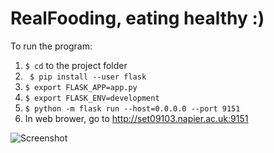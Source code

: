 # RealFooding, eating healthy :)

To run the program:

1. ``` $ cd ``` to the project folder
2. ``` $ pip install --user flask```
3. ``` $ export FLASK_APP=app.py ```
4. ``` $ export FLASK_ENV=development ```
5. ``` $ python -m flask run --host=0.0.0.0 --port 9151 ```
6. In web brower, go to http://set09103.napier.ac.uk:9151

![Screenshot](screenshot.png)
